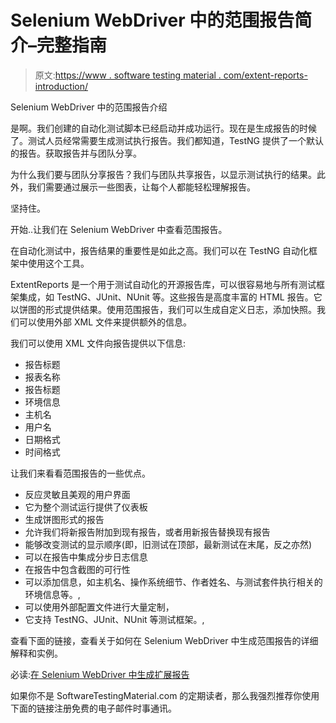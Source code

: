 # Selenium WebDriver 中的范围报告简介–完整指南

> 原文:[https://www . software testing material . com/extent-reports-introduction/](https://www.softwaretestingmaterial.com/extent-reports-introduction/)

Selenium WebDriver 中的范围报告介绍

是啊。我们创建的自动化测试脚本已经启动并成功运行。现在是生成报告的时候了。测试人员经常需要生成测试执行报告。我们都知道，TestNG 提供了一个默认的报告。获取报告并与团队分享。

为什么我们要与团队分享报告？我们与团队共享报告，以显示测试执行的结果。此外，我们需要通过展示一些图表，让每个人都能轻松理解报告。

坚持住。

开始..让我们在 Selenium WebDriver 中查看范围报告。

在自动化测试中，报告结果的重要性是如此之高。我们可以在 TestNG 自动化框架中使用这个工具。

ExtentReports 是一个用于测试自动化的开源报告库，可以很容易地与所有测试框架集成，如 TestNG、JUnit、NUnit 等。这些报告是高度丰富的 HTML 报告。它以饼图的形式提供结果。使用范围报告，我们可以生成自定义日志，添加快照。我们可以使用外部 XML 文件来提供额外的信息。

我们可以使用 XML 文件向报告提供以下信息:

*   报告标题
*   报表名称
*   报告标题
*   环境信息
*   主机名
*   用户名
*   日期格式
*   时间格式

让我们来看看范围报告的一些优点。

*   反应灵敏且美观的用户界面
*   它为整个测试运行提供了仪表板
*   生成饼图形式的报告
*   允许我们将新报告附加到现有报告，或者用新报告替换现有报告
*   能够改变测试的显示顺序(即，旧测试在顶部，最新测试在末尾，反之亦然)
*   可以在报告中集成分步日志信息
*   在报告中包含截图的可行性
*   可以添加信息，如主机名、操作系统细节、作者姓名、与测试套件执行相关的环境信息等。,
*   可以使用外部配置文件进行大量定制，
*   它支持 TestNG、JUnit、NUnit 等测试框架。,

查看下面的链接，查看关于如何在 Selenium WebDriver 中生成范围报告的详细解释和实例。

必读:[在 Selenium WebDriver 中生成扩展报告](https://www.softwaretestingmaterial.com/generate-extent-reports/)

如果你不是 SoftwareTestingMaterial.com 的定期读者，那么我强烈推荐你使用下面的链接注册免费的电子邮件时事通讯。